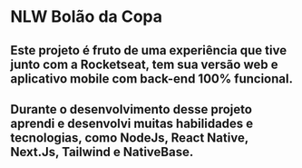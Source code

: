 # NLW Bolão da Copa

## Este projeto é fruto de uma experiência que tive junto com a Rocketseat, tem sua versão web e aplicativo mobile com back-end 100% funcional.
## Durante o desenvolvimento desse projeto aprendi e desenvolvi muitas habilidades e tecnologias, como NodeJs, React Native, Next.Js, Tailwind e NativeBase.

